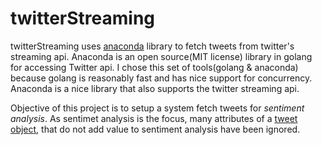 # twitterStreaming

twitterStreaming uses [anaconda][anaconda] library to fetch tweets from twitter's 
streaming api. Anaconda is an open source(MIT license) library in golang for accessing
Twitter api. I chose this set of tools(golang & anaconda) because golang is reasonably fast
and has nice support for concurrency. Anaconda is a nice library that also supports the twitter streaming
api. 

Objective of this project is to setup a system fetch tweets for *sentiment analysis*.
As sentimet analysis is the focus, many attributes of a [tweet object][tweet_obj], that do not add 
value to sentiment analysis have been ignored.

[anaconda]: https://github.com/ChimeraCoder/anaconda
[tweet_obj]: https://dev.twitter.com/overview/api/tweets
